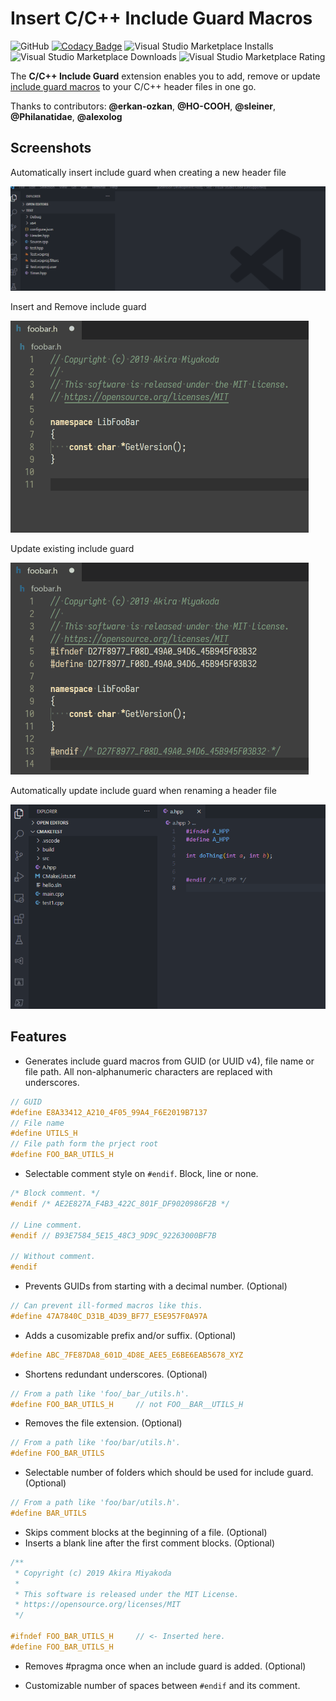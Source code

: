 # Insert C/C++ Include Guard Macros

![GitHub](https://img.shields.io/github/license/AkiraMiyakoda/cppIncludeGuard)
[![Codacy Badge](https://app.codacy.com/project/badge/Grade/2a44d966d64d4dd78c4a03df2cbb13de)](https://app.codacy.com/gh/AkiraMiyakoda/cppIncludeGuard/dashboard?utm_source=gh&utm_medium=referral&utm_content=&utm_campaign=Badge_grade)
![Visual Studio Marketplace Installs](https://img.shields.io/visual-studio-marketplace/i/akiramiyakoda.cppincludeguard)
![Visual Studio Marketplace Downloads](https://img.shields.io/visual-studio-marketplace/d/akiramiyakoda.cppincludeguard)
![Visual Studio Marketplace Rating](https://img.shields.io/visual-studio-marketplace/r/akiramiyakoda.cppincludeguard)

The **C/C++ Include Guard** extension enables you to add, remove or update [include guard macros](https://en.wikibooks.org/wiki/More_C%2B%2B_Idioms/Include_Guard_Macro) to your C/C++ header files in one go.

Thanks to contributors: **@erkan-ozkan**, **@HO-COOH**, **@sleiner**, **@Philanatidae**, **@alexolog**

## Screenshots

Automatically insert include guard when creating a new header file

![Automatic Insert](images/auto-insert.gif)

Insert and Remove include guard

![Insert and Remove](https://github.com/AkiraMiyakoda/cppIncludeGuard/raw/master/images/insert-remove.gif)

Update existing include guard

![Update existing](https://github.com/AkiraMiyakoda/cppIncludeGuard/raw/master/images/update.gif)

Automatically update include guard when renaming a header file

![Automatic updating](images/auto-update.gif)

## Features

- Generates include guard macros from GUID (or UUID v4), file name or file path. All non-alphanumeric characters are replaced with underscores.

```C
// GUID
#define E8A33412_A210_4F05_99A4_F6E2019B7137
// File name
#define UTILS_H
// File path form the prject root
#define FOO_BAR_UTILS_H
```

- Selectable comment style on `#endif`. Block, line or none.

```C
/* Block comment. */
#endif /* AE2E827A_F4B3_422C_801F_DF9020986F2B */

// Line comment.
#endif // B93E7584_5E15_48C3_9D9C_92263000BF7B

// Without comment.
#endif
```

- Prevents GUIDs from starting with a decimal number. (Optional)

```C
// Can prevent ill-formed macros like this.
#define 47A7840C_D31B_4D39_BF77_E5E957F0A97A
```

- Adds a cusomizable prefix and/or suffix. (Optional)

```C
#define ABC_7FE87DA8_601D_4D8E_AEE5_E6BE6EAB5678_XYZ
```

- Shortens redundant underscores. (Optional)

```C
// From a path like 'foo/_bar_/utils.h'.
#define FOO_BAR_UTILS_H     // not FOO__BAR__UTILS_H
```

- Removes the file extension. (Optional)

```C
// From a path like 'foo/bar/utils.h'.
#define FOO_BAR_UTILS
```

- Selectable number of folders which should be used for include guard. (Optional)

```C
// From a path like 'foo/bar/utils.h'.
#define BAR_UTILS
```

- Skips comment blocks at the beginning of a file. (Optional)
- Inserts a blank line after the first comment blocks. (Optional)

```C
/**
 * Copyright (c) 2019 Akira Miyakoda
 *
 * This software is released under the MIT License.
 * https://opensource.org/licenses/MIT
 */

#ifndef FOO_BAR_UTILS_H     // <- Inserted here.
#define FOO_BAR_UTILS_H
```

- Removes #pragma once when an include guard is added. (Optional)

- Customizable number of spaces between `#endif` and its comment.
